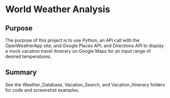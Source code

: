 # World Weather Analysis
## Purpose
The purpose of this project is to use Python, an API call with the OpenWeatherApp site, and Google Places API, and Directions API to display a mock vacation travel itinerary on Google Maps for an input range of desired temperatures. 

## Summary
See the Weather_Database, Vacation_Search, and Vacation_Itinerary folders for code and screenshot examples.

